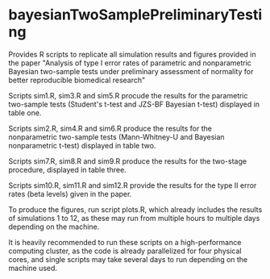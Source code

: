 # bayesianTwoSamplePreliminaryTesting

Provides R scripts to replicate all simulation results and figures provided in the paper "Analysis of type I error rates of parametric and nonparametric Bayesian two-sample tests under preliminary assessment of normality for better reproducible biomedical research"

Scripts sim1.R, sim3.R and sim5.R procude the results for the parametric two-sample tests (Student's t-test and JZS-BF Bayesian t-test) displayed in table one.

Scripts sim2.R, sim4.R and sim6.R produce the results for the nonparametric two-sample tests (Mann-Whitney-U and Bayesian nonparametric t-test) displayed in table two.

Scripts sim7.R, sim8.R and sim9.R produce the results for the two-stage procedure, displayed in table three.

Scripts sim10.R, sim11.R and sim12.R provide the results for the type II error rates (beta levels) given in the paper.

To produce the figures, run script plots.R, which already includes the results of simulations 1 to 12, as these may run from multiple hours to multiple days depending on the machine.

It is heavily recommended to run these scripts on a high-performance computing cluster, as the code is already parallelized for four physical cores, and single scripts may take several days to run depending on the machine used.
